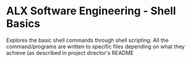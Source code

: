# ALX Software Engineering - Shell Basics
Explores the basic shell commands through shell scripting. All the command/programs are written to specific files depending 
on what they achieve (as described in project director's README
